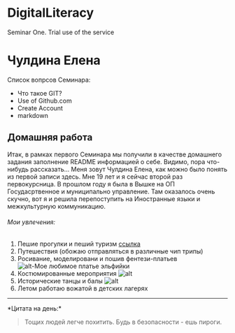 # DigitalLiteracy
Seminar One. Trial use of the service

# Чулдина Елена

Список вопрсов Семинара:
+ Что такое GIT?
+ Use of Github.com
+ Create Account
+ markdown

## Домашняя работа

Итак, в рамках первого Семинара мы получили в качестве домашнего задания заполнение README информацией о себе.
Видимо, пора что-нибудь рассказать... 
Меня зовут Чулдина Елена, как можно было понять из первой записи здесь. Мне 19 лет и я сейчас второй раз первокурсница. В прошлом году я была в Вышке на ОП Госудасртвенное и муниципально управление. Там оказалось очень скучно, вот я и решила перепоступить на Иностранные языки и межкультурную коммуникацию.   

###### Мои увлечения:
1. Пешие прогулки и пеший туризм [ссылка](https://www.instagram.com/elenachuldina/ "Ссылка на инстаграм, в котором можно увидеть кое-какие фото моих последних поездок")
2. Путешествия (обожаю отправляться в различные чип трипы)
3. Росивание, моделировани и пошив фентези-платьев 
![alt-Мое любимое платье эльфийки](https://pp.userapi.com/c625426/v625426183/3a302/mfGDDj_G014.jpg "Платье эльфийки по собственному эскизу")
4. Костюмированные мероприятия
![alt](https://pp.userapi.com/c613425/v613425183/1d15e/3PwAJIMBdQU.jpg) 
5. Исторические танцы и балы 
![alt](https://pp.userapi.com/c623630/v623630183/50580/fyt2acwgNt8.jpg)
6. Летом работаю вожатой в детских лагерях
***
\*Цитата на день:\*
>Тощих людей легче похитить.
>Будь в безопасности - ешь пироги.
